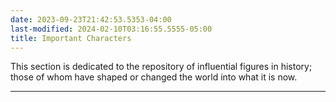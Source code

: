 ```yaml
---
date: 2023-09-23T21:42:53.5353-04:00
last-modified: 2024-02-10T03:16:55.5555-05:00
title: Important Characters
---
```

This section is dedicated to the repository of influential figures in history; those of whom have shaped or changed the world into what it is now.

---